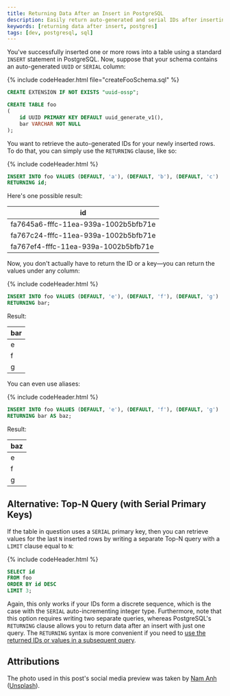 ```yaml
---
title: Returning Data After an Insert in PostgreSQL
description: Easily return auto-generated and serial IDs after inserting new rows into a table with PostgreSQL's RETURNING clause.
keywords: [returning data after insert, postgres]
tags: [dev, postgresql, sql]
---
```


You've successfully inserted one or more rows into a table using a standard `INSERT` statement in PostgreSQL. Now, suppose that your schema contains an auto-generated `UUID` or `SERIAL` column:

{% include codeHeader.html file="createFooSchema.sql" %}
```sql
CREATE EXTENSION IF NOT EXISTS "uuid-ossp";

CREATE TABLE foo
(
	id UUID PRIMARY KEY DEFAULT uuid_generate_v1(),
	bar VARCHAR NOT NULL
);
```

You want to retrieve the auto-generated IDs for your newly inserted rows. To do that, you can simply use the `RETURNING` clause, like so:

{% include codeHeader.html %}
```sql
INSERT INTO foo VALUES (DEFAULT, 'a'), (DEFAULT, 'b'), (DEFAULT, 'c')
RETURNING id;
```

Here's one possible result:

<table>
    <thead>
        <tr>
            <th scope="col">
                id
            </th>
        </tr>
    </thead>
    <tbody>
        <tr><td>fa7645a6-fffc-11ea-939a-1002b5bfb71e</td></tr>
        <tr><td>fa767c24-fffc-11ea-939a-1002b5bfb71e</td></tr>
        <tr><td>fa767ef4-fffc-11ea-939a-1002b5bfb71e</td></tr>
    </tbody>
</table>

Now, you don't actually have to return the ID or a key—you can return the values under any column:

{% include codeHeader.html %}
```sql
INSERT INTO foo VALUES (DEFAULT, 'e'), (DEFAULT, 'f'), (DEFAULT, 'g')
RETURNING bar;
```

Result:

<table>
    <thead>
        <tr>
            <th scope="col">
                bar
            </th>
        </tr>
    </thead>
    <tbody>
        <tr><td>e</td></tr>
        <tr><td>f</td></tr>
        <tr><td>g</td></tr>
    </tbody>
</table>

You can even use aliases:

{% include codeHeader.html %}
```sql
INSERT INTO foo VALUES (DEFAULT, 'e'), (DEFAULT, 'f'), (DEFAULT, 'g')
RETURNING bar AS baz;
```

Result:

<table>
    <thead>
        <tr>
            <th scope="col">
                baz
            </th>
        </tr>
    </thead>
    <tbody>
        <tr><td>e</td></tr>
        <tr><td>f</td></tr>
        <tr><td>g</td></tr>
    </tbody>
</table>

## Alternative: Top-N Query (with Serial Primary Keys)

If the table in question uses a `SERIAL` primary key, then you can retrieve values for the last `N` inserted rows by writing a separate Top-N query with a `LIMIT` clause equal to `N`:

{% include codeHeader.html %}
```sql
SELECT id
FROM foo
ORDER BY id DESC
LIMIT 3;
```

Again, this only works if your IDs form a discrete sequence, which is the case with the `SERIAL` auto-incrementing integer type. Furthermore, note that this option requires writing two separate queries, whereas PostgreSQL's `RETURNING` clause allows you to return data after an insert with just one query. The `RETURNING` syntax is more convenient if you need to [use the returned IDs or values in a subsequent query](https://medium.com/@nieldw/use-postgresql-returning-and-with-to-return-updated-rows-f5354de7b45f).

## Attributions

The photo used in this post's social media preview was taken by [Nam Anh](https://unsplash.com/@bepnamanh) ([Unsplash](https://unsplash.com/photos/QJbyG6O0ick)).
